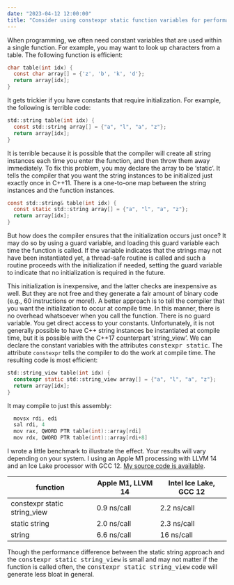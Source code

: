 ```yaml
---
date: "2023-04-12 12:00:00"
title: "Consider using constexpr static function variables for performance in C++"
---
```




When programming, we often need constant variables that are used within a single function. For example, you may want to look up characters from a table. The following function is efficient:
```C
char table(int idx) {
  const char array[] = {'z', 'b', 'k', 'd'};
  return array[idx];
}

```


It gets trickier if you have constants that require initialization. For example, the following is terrible code:
```C
std::string table(int idx) {
  const std::string array[] = {"a", "l", "a", "z"};
  return array[idx];
}

```


It is terrible because it is possible that the compiler will create all string instances each time you enter the function, and then throw them away immediately. To fix this problem, you may declare the array to be &lsquo;static&rsquo;. It tells the compiler that you want the string instances to be initialized just exactly once in C++11. There is a one-to-one map between the string instances and the function instances.
```C
const std::string& table(int idx) {
  const static std::string array[] = {"a", "l", "a", "z"};
  return array[idx];
}

```


But how does the compiler ensures that the initialization occurs just once? It may do so by using a guard variable, and loading this guard variable each time the function is called. If the variable indicates that the strings may not have been instantiated yet, a thread-safe routine is called and such a routine proceeds with the initialization if needed, setting the guard variable to indicate that no initialization is required in the future.

This initialization is inexpensive, and the latter checks are inexpensive as well. But they are not free and they generate a fair amount of binary code (e.g., 60 instructions or more!). A better approach is to tell the compiler that you want the initialization to occur at compile time. In this manner, there is no overhead whatsoever when you call the function. There is no guard variable. You get direct access to your constants. Unfortunately, it is not generally possible to have C++ string instances be instantiated at compile time, but it is possible with the C++17 counterpart &lsquo;string_view&rsquo;. We can declare the constant variables with the attributes <tt>constexpr static</tt>. The attribute `constexpr` tells the compiler to do the work at compile time. The resulting code is most efficient:
```C
std::string_view table(int idx) {
  constexpr static std::string_view array[] = {"a", "l", "a", "z"};
  return array[idx];
}

```


It may compile to just this assembly:
```C
  movsx rdi, edi
  sal rdi, 4
  mov rax, QWORD PTR table(int)::array[rdi]
  mov rdx, QWORD PTR table(int)::array[rdi+8]
```


I wrote a little benchmark to illustrate the effect. Your results will vary depending on your system. I using an Apple M1 processing with LLVM 14 and an Ice Lake processor with GCC 12. [My source code is available](https://github.com/lemire/Code-used-on-Daniel-Lemire-s-blog/tree/master/2023/04/12).

function                 |Apple M1, LLVM 14        |Intel Ice Lake, GCC 12   |
-------------------------|-------------------------|-------------------------|
constexpr static string_view |0.9 ns/call              |2.2 ns/call              |
static string            |2.0 ns/call              |2.3 ns/call              |
string                   |6.6 ns/call              |16 ns/call               |


Though the performance difference between the static string approach and the <tt>constexpr static string_view</tt> is small and may not matter if the function is called often, the <tt>constexpr static string_view</tt> code will generate less bloat in general.

